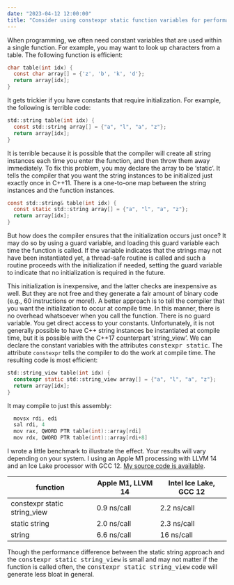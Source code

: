 ```yaml
---
date: "2023-04-12 12:00:00"
title: "Consider using constexpr static function variables for performance in C++"
---
```




When programming, we often need constant variables that are used within a single function. For example, you may want to look up characters from a table. The following function is efficient:
```C
char table(int idx) {
  const char array[] = {'z', 'b', 'k', 'd'};
  return array[idx];
}

```


It gets trickier if you have constants that require initialization. For example, the following is terrible code:
```C
std::string table(int idx) {
  const std::string array[] = {"a", "l", "a", "z"};
  return array[idx];
}

```


It is terrible because it is possible that the compiler will create all string instances each time you enter the function, and then throw them away immediately. To fix this problem, you may declare the array to be &lsquo;static&rsquo;. It tells the compiler that you want the string instances to be initialized just exactly once in C++11. There is a one-to-one map between the string instances and the function instances.
```C
const std::string& table(int idx) {
  const static std::string array[] = {"a", "l", "a", "z"};
  return array[idx];
}

```


But how does the compiler ensures that the initialization occurs just once? It may do so by using a guard variable, and loading this guard variable each time the function is called. If the variable indicates that the strings may not have been instantiated yet, a thread-safe routine is called and such a routine proceeds with the initialization if needed, setting the guard variable to indicate that no initialization is required in the future.

This initialization is inexpensive, and the latter checks are inexpensive as well. But they are not free and they generate a fair amount of binary code (e.g., 60 instructions or more!). A better approach is to tell the compiler that you want the initialization to occur at compile time. In this manner, there is no overhead whatsoever when you call the function. There is no guard variable. You get direct access to your constants. Unfortunately, it is not generally possible to have C++ string instances be instantiated at compile time, but it is possible with the C++17 counterpart &lsquo;string_view&rsquo;. We can declare the constant variables with the attributes <tt>constexpr static</tt>. The attribute `constexpr` tells the compiler to do the work at compile time. The resulting code is most efficient:
```C
std::string_view table(int idx) {
  constexpr static std::string_view array[] = {"a", "l", "a", "z"};
  return array[idx];
}

```


It may compile to just this assembly:
```C
  movsx rdi, edi
  sal rdi, 4
  mov rax, QWORD PTR table(int)::array[rdi]
  mov rdx, QWORD PTR table(int)::array[rdi+8]
```


I wrote a little benchmark to illustrate the effect. Your results will vary depending on your system. I using an Apple M1 processing with LLVM 14 and an Ice Lake processor with GCC 12. [My source code is available](https://github.com/lemire/Code-used-on-Daniel-Lemire-s-blog/tree/master/2023/04/12).

function                 |Apple M1, LLVM 14        |Intel Ice Lake, GCC 12   |
-------------------------|-------------------------|-------------------------|
constexpr static string_view |0.9 ns/call              |2.2 ns/call              |
static string            |2.0 ns/call              |2.3 ns/call              |
string                   |6.6 ns/call              |16 ns/call               |


Though the performance difference between the static string approach and the <tt>constexpr static string_view</tt> is small and may not matter if the function is called often, the <tt>constexpr static string_view</tt> code will generate less bloat in general.

